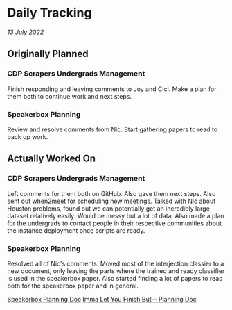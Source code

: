 # Daily Tracking
_13 July 2022_

## Originally Planned

### CDP Scrapers Undergrads Management
Finish responding and leaving comments to Joy and Cici. Make a plan for them both
to continue work and next steps.

### Speakerbox Planning
Review and resolve comments from Nic. Start gathering papers to read to back up
work.

## Actually Worked On

### CDP Scrapers Undergrads Management
Left comments for them both on GitHub. Also gave them next steps. Also sent out
when2meet for scheduling new meetings. Talked with Nic about Houston problems,
found out we can potentially get an incredibly large dataset relatively easily.
Would be messy but a lot of data. Also made a plan for the undergrads to contact
people in their respective communities about the instance deployment once scripts
are ready.

### Speakerbox Planning
Resolved all of Nic's comments. Moved most of the interjection classier to a new
document, only leaving the parts where the trained and ready classifier is used in
the speakerbox paper. Also started finding a lot of papers to read both for the
speakerbox paper and in general.

[Speakerbox Planning Doc](https://docs.google.com/document/d/1cuUhZ0EtIUWh_uUMcQ-B8vQuJ_IoGcC3A8UxaRka4qY/edit?usp=sharing)
[Imma Let You Finish But-- Planning Doc](https://docs.google.com/document/d/1km9oA3mNdjC1tocyjyrdD4ISW_sxrCzXv4DcGEPk3f4/edit?usp=sharing)